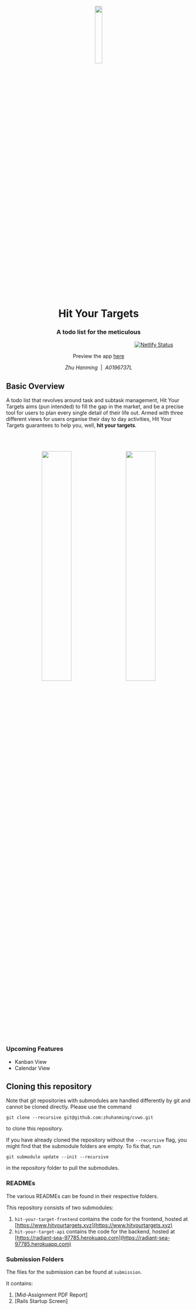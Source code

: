 <p align="center"><img width=20% src="https://github.com/zhuhanming/cvwo/blob/master/assets/logo.png" /></p>
<h1 align="center">Hit Your Targets</h1>
<h3 align="center">A todo list for the meticulous</h2>

&nbsp;&nbsp;&nbsp;&nbsp;&nbsp;&nbsp;&nbsp;&nbsp;&nbsp;&nbsp;&nbsp;&nbsp;&nbsp;&nbsp;&nbsp;&nbsp;&nbsp;&nbsp;&nbsp;&nbsp;&nbsp;&nbsp;&nbsp;&nbsp;&nbsp;&nbsp;&nbsp;&nbsp;&nbsp;&nbsp;&nbsp;&nbsp;&nbsp;&nbsp;&nbsp;&nbsp;&nbsp;&nbsp;&nbsp;&nbsp;&nbsp;&nbsp;&nbsp;&nbsp;&nbsp;&nbsp;&nbsp;&nbsp;&nbsp;&nbsp;&nbsp;&nbsp;&nbsp;&nbsp;&nbsp;&nbsp;&nbsp;&nbsp;&nbsp;&nbsp;&nbsp;&nbsp;&nbsp;&nbsp;&nbsp;&nbsp;&nbsp;&nbsp;&nbsp;&nbsp;&nbsp;&nbsp;&nbsp;&nbsp;&nbsp;&nbsp;&nbsp;&nbsp;&nbsp;&nbsp;&nbsp;&nbsp;&nbsp;&nbsp;&nbsp;&nbsp;&nbsp;&nbsp;&nbsp;[![Netlify Status](https://api.netlify.com/api/v1/badges/e702b129-4d70-4b36-afaf-f8f015c62f92/deploy-status)](https://app.netlify.com/sites/eloquent-visvesvaraya-83fcf0/deploys)
<p align="center">Preview the app <a href="https://www.hityourtargets.xyz">here</a></p>

<p align="center"><em>Zhu Hanming</em>&nbsp;&nbsp;|&nbsp;&nbsp;<em>A0196737L</em></p>

## Basic Overview
A todo list that revolves around task and subtask management, Hit Your Targets aims (pun intended) to fill the gap in the market, and be a precise tool for users to plan every single detail of their life out. Armed with three different views for users organise their day to day activities, Hit Your Targets guarantees to help you, well, **hit your targets**.

<br/>
<br/>
<p align="center"><img width=40% src="https://github.com/zhuhanming/cvwo/blob/master/mockups/list-light.png" />&nbsp;&nbsp;&nbsp;&nbsp;&nbsp;&nbsp;&nbsp;<img width=40% src="https://github.com/zhuhanming/cvwo/blob/master/mockups/main-dark.png" /></p>
<br/>

### Upcoming Features
* Kanban View
* Calendar View

## Cloning this repository
Note that git repositories with submodules are handled differently by git and cannot be cloned directly. Please use the command

```git
git clone --recursive git@github.com:zhuhanming/cvwo.git
```
to clone this repository.

If you have already cloned the repository without the `--recursive` flag, you might find that the submodule folders are empty. To fix that, run

```git
git submodule update --init --recursive
```
in the repository folder to pull the submodules.

### READMEs
The various READMEs can be found in their respective folders.

This repository consists of two submodules:

1. `hit-your-target-frontend` contains the code for the frontend, hosted at [https://www.hityourtargets.xyz](https://www.hityourtargets.xyz)
2. `hit-your-target-api` contains the code for the backend, hosted at [https://radiant-sea-97785.herokuapp.com](https://radiant-sea-97785.herokuapp.com)

### Submission Folders
The files for the submission can be found at `submission`.

It contains:

1. [Mid-Assignment PDF Report]
2. [Rails Startup Screen]
